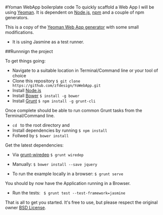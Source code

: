 #Yoman WebApp boilerplate code
To quickly scaffold a Web App I will be using [Yeoman](http://yeoman.io/). It is dependent on [Node.js](https://docs.npmjs.com/), [npm]() and a couple of npm generators.

This is a copy of the [Yeoman Web App generator](https://github.com/yeoman/generator-webapp) with some small modifications. 
* It is using Jasmine as a test runner.

##Runnnign the project

To get things going:

* Navigate to a suitable location in Terminal/Command line or your tool of choice
* Clone this repository ```$ git clone https://github.com/zfdesign/YoWebApp.git```
* Install [Node.js](https://docs.npmjs.com/getting-started/installing-node)
* Install [Bower](https://www.npmjs.com/package/bower) ```$ install -g bower```
* Install [Grunt](http://gruntjs.com/getting-started) ```$ npm install -g grunt-cli```

Once complete should be able to run common Grunt tasks from the Terminal/Command line.

* ```cd ``` to the root directory and
* Install dependencies by running ```$ npm install```
* Follwed by ```$ bower install```

Get the latest dependencies: 

* Via [grunt-wiredep](https://github.com/stephenplusplus/grunt-wiredep) ```$ grunt wiredep```
* Manually: ```$ bower install --save jquery```

* To run the example locally in a browser: ```$ grunt serve```

You should by now have the Application running in a Browser.

* Run the tests: ``` $ grunt test --test-framework=jasmine```

That is all to get you started. It's free to use, but please respect the original owner [BSD License](http://opensource.org/licenses/bsd-license.php). 
